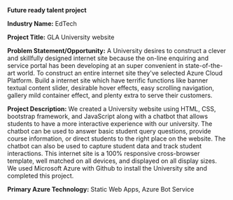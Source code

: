 **Future ready talent project**

**Industry Name:** EdTech

**Project Title:** GLA University website

**Problem Statement/Opportunity:** A University desires to construct a clever and skillfully designed internet site because the on-line enquiring and service portal has been developing at an super convenient in state-of-the-art world. To construct an entire internet site they've selected Azure Cloud Platform. Build a internet site which have terrific functions like banner textual content slider, desirable hover effects, easy scrolling navigation, gallery mild container effect, and plenty extra to serve their customers.

**Project Description:** We created a University website using HTML, CSS, bootstrap framework, and JavaScript along with a chatbot that allows students to have a more interactive experience with our university. The chatbot can be used to answer basic student query questions, provide course information, or direct students to the right place on the website. The chatbot can also be used to capture student data and track student interactions. This internet site is a 100% responsive cross-browser template, well matched on all devices, and displayed on all display sizes. We used Microsoft Azure with Github to install the University site and completed this project.

**Primary Azure Technology:** Static Web Apps, Azure Bot Service

